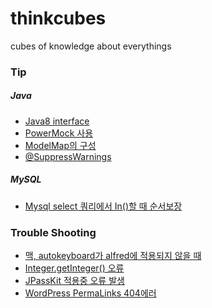 # thinkcubes
cubes of knowledge about everythings

### Tip

##### Java
* [Java8 interface](tip/java8-interface.md)
* [PowerMock 사용](tip/powermock.md)
* [ModelMap의 구성](tip/modelmap.md)
* [@SuppressWarnings](tip/suppress-warnings.md)

##### MySQL
* [Mysql select 쿼리에서 In()할 때 순서보장](tip/mysql-in-clause-order.md)


### Trouble Shooting
* [맥, autokeyboard가 alfred에 적용되지 않을 때](troubleshooting/alfred-force-input-source.md)
* [Integer.getInteger() 오류](troubleshooting/Integer.getInteger()-error.md)
* [JPassKit 적용중 오류 발생](troubleshooting/jpasskit-object-mapper.md)
* [WordPress PermaLinks 404에러](troubleshooting/wordpress-404.md)